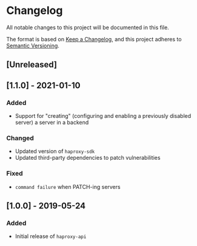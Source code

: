 # Changelog
All notable changes to this project will be documented in this file.

The format is based on [Keep a Changelog](https://keepachangelog.com/en/1.0.0/), and this project adheres to [Semantic Versioning](https://semver.org/spec/v2.0.0.html).

## [Unreleased]

## [1.1.0] - 2021-01-10
### Added
- Support for "creating" (configuring and enabling a previously disabled server) a server in a backend
### Changed
- Updated version of `haproxy-sdk`
- Updated third-party dependencies to patch vulnerabilities
### Fixed
- `command failure` when PATCH-ing servers

## [1.0.0] - 2019-05-24
### Added
- Initial release of `haproxy-api`
